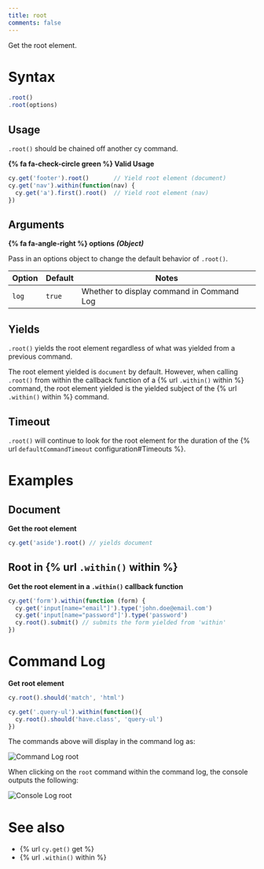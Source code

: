```yaml
---
title: root
comments: false
---
```


Get the root element.


# Syntax

```javascript
.root()
.root(options)
```

## Usage

`.root()` should be chained off another cy command.

**{% fa fa-check-circle green %} Valid Usage**

```javascript
cy.get('footer').root()       // Yield root element (document)
cy.get('nav').within(function(nav) {
  cy.get('a').first().root()  // Yield root element (nav)
})
```

## Arguments

**{% fa fa-angle-right %} options** ***(Object)***

Pass in an options object to change the default behavior of `.root()`.

Option | Default | Notes
--- | --- | ---
`log` | `true` | Whether to display command in Command Log

## Yields

`.root()` yields the root element regardless of what was yielded from a previous command.

The root element yielded is `document` by default. However, when calling `.root()` from within the callback function of a {% url `.within()` within %} command, the root element yielded is the yielded subject of the {% url `.within()` within %} command.

## Timeout

`.root()` will continue to look for the root element for the duration of the {% url `defaultCommandTimeout` configuration#Timeouts %}.

# Examples

## Document

**Get the root element**

```javascript
cy.get('aside').root() // yields document
```

## Root in {% url `.within()` within %}

**Get the root element in a `.within()` callback function**

```javascript
cy.get('form').within(function (form) {
  cy.get('input[name="email"]').type('john.doe@email.com')
  cy.get('input[name="password"]').type('password')
  cy.root().submit() // submits the form yielded from 'within'
})
```

# Command Log

**Get root element**

```javascript
cy.root().should('match', 'html')

cy.get('.query-ul').within(function(){
  cy.root().should('have.class', 'query-ul')
})
```

The commands above will display in the command log as:

![Command Log root](/img/api/commands/root/find-root-element-and-assert.png)

When clicking on the `root` command within the command log, the console outputs the following:

![Console Log root](/img/api/commands/root/console-log-root-which-is-usually-the-main-document.png)

# See also

- {% url `cy.get()` get %}
- {% url `.within()` within %}
